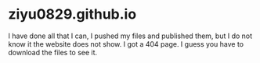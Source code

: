 # ziyu0829.github.io
I have done all that I can, I pushed my files and published them, but I do not know it the website does not show. I got a 404 page. I guess you have to download the files to see it. 
